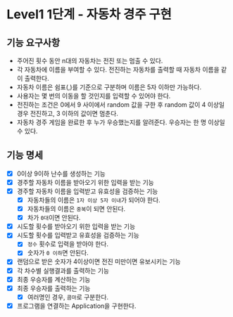 # Level1 1단계 - 자동차 경주 구현

## 기능 요구사항
- 주어진 횟수 동안 n대의 자동차는 전진 또는 멈출 수 있다.
- 각 자동차에 이름을 부여할 수 있다. 전진하는 자동차를 출력할 때 자동차 이름을 같이 출력한다.
- 자동차 이름은 쉼표(,)를 기준으로 구분하며 이름은 5자 이하만 가능하다.
- 사용자는 몇 번의 이동을 할 것인지를 입력할 수 있어야 한다.
- 전진하는 조건은 0에서 9 사이에서 random 값을 구한 후 random 값이 4 이상일 경우 전진하고, 3 이하의 값이면 멈춘다.
- 자동차 경주 게임을 완료한 후 누가 우승했는지를 알려준다. 우승자는 한 명 이상일 수 있다.

## 기능 명세
- [x] 0이상 9이하 난수를 생성하는 기능
- [x] 경주할 자동차 이름을 받아오기 위한 입력을 받는 기능
- [x] 경주할 자동차 이름을 입력받고 유효성을 검증하는 기능
    - [x] 자동차들의 이름은 `1자 이상 5자 이내`가 되어야 한다.
    - [x] 자동차들의 이름은 `중복`이 되면 안된다.
    - [x] 차가 `0대`이면 안된다.
- [x] 시도할 횟수를 받아오기 위한 입력을 받는 기능
- [x] 시도할 횟수를 입력받고 유효성을 검증하는 기능
    - [x] `정수` 횟수로 입력을 받아야 한다.
    - [x] 숫자가 `0 이하`면 안된다.
- [x] 랜덤으로 받은 숫자가 4이상이면 전진 미만이면 유보시키는 기능
- [x] 각 차수별 실행결과를 출력하는 기능
- [x] 최종 우승자를 계산하는 기능
- [x] 최종 우승자를 출력하는 기능
    - [x] 여러명인 경우, `콤마`로 구분한다.
- [x] 프로그램을 연결하는 Application을 구현한다.